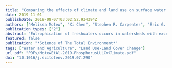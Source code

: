 ```yaml
---
title: "Comparing the effects of climate and land use on surface water quality using future watershed scenarios"
date: 2019-11-01
publishDate: 2019-08-07T03:02:52.934394Z
authors: ["Melissa Motew", "Xi Chen", "Stephen R. Carpenter", "Eric G. Booth", "Jenny Seifert", "Jiangxiao Qiu", "Steven P. Loheide", "Monica G. Turner", "Samuel C. Zipper", "Christopher J. Kucharik"]
publication_types: ["2"]
abstract: "Eutrophication of freshwaters occurs in watersheds with excessive pollution of phosphorus (P). Factors that affect P cycling and transport, including climate and land use, are changing rapidly and can have legacy effects, making future freshwater quality uncertain. Focusing on the Yahara Watershed (YW) of southern Wisconsin, USA, an intensive agricultural landscape, we explored the relative influence of land use and climate on three indicators of water quality over a span of 57 years (2014–2070). The indicators included watershed-averaged P yield from the land surface, direct drainage P loads to a lake, and average summertime lake P concentration. Using biophysical model simulations of future watershed scenarios, we found that climate exerted a stronger influence than land use on all three indicators, yet land use had an important role in influencing long term outcomes for each. Variations in P yield due to land use exceeded those due to climate in 36 of 57 years, whereas variations in load and lake total P concentration due to climate exceeded those due to land use in 54 of 57 years, and 52 of 57 years, respectively. The effect of land use was thus strongest for P yield off the landscape and attenuated in the stream and lake aquatic systems where the influence of weather variability was greater. Overall these findings underscore the dominant role of climate in driving inter-annual nutrient fluxes within the hydrologic network and suggest a challenge for land use to influence water quality within streams and lakes over timescales less than a decade. Over longer timescales, reducing applications of P throughout the watershed was an effective management strategy under all four climates investigated, even during decades with wetter conditions and more frequent extreme precipitation events."
featured: false
publication: "*Science of The Total Environment*"
tags: ["Water and Agriculture", "Land Use-Land Cover Change"]
url_pdf: "PDFs/MotewEtAl-2019-PhosphorusLULCvClimate.pdf"
doi: "10.1016/j.scitotenv.2019.07.290"
---
```


